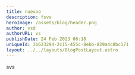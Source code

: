 ```yaml
---
title: nuevoo
description: fsvs
heroImage: /assets/blog/header.png
author: vsd
authorURL: vs
publishDate: 24 Feb 2023 06:18
uniqueId: 3b623294-2c15-455c-8ebb-829a4c8bc171
layout: ../../layouts/BlogPostLayout.astro
---
```

svs